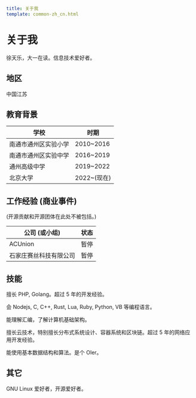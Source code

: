 ```yaml
title: 关于我
template: common-zh_cn.html
```

# 关于我

徐天乐，大一在读。信息技术爱好者。

## 地区

中国江苏

## 教育背景

| 学校                 | 时期        |
| -------------------- | ----------- |
| 南通市通州区实验小学 | 2010~2016   |
| 南通市通州区实验中学 | 2016~2019   |
| 通州高级中学         | 2019~2022   |
| 北京大学             | 2022~(现在) |

## 工作经验 (商业事件)

(开源贡献和开源团体在此处不被包括。)

| 公司 (或小组)          | 状态 |
| ---------------------- | ---- |
| ACUnion                | 暂停 |
| 石家庄赛丝科技有限公司 | 暂停 |

## 技能

擅长 PHP, Golang。超过 5 年的开发经验。

会 Nodejs, C, C++, Rust, Lua, Ruby, Python, VB 等编程语言。

能理解汇编，了解计算机基础架构。

擅长云技术，特别擅长分布式系统设计、容器系统和区块链。超过 5 年的网络应用开发经验。

能使用基本数据结构和算法。是个 OIer。

## 其它

GNU Linux 爱好者，开源爱好者。
